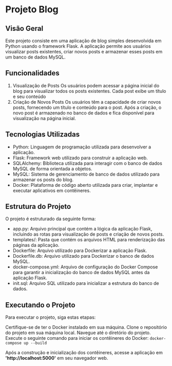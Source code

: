 # **Projeto Blog**
## Visão Geral
Este projeto consiste em uma aplicação de blog simples desenvolvida em Python usando o framework Flask. 
A aplicação permite aos usuários visualizar posts existentes, criar novos posts e armazenar esses posts em um banco de dados MySQL.

## Funcionalidades
1. Visualização de Posts
Os usuários podem acessar a página inicial do blog para visualizar todos os posts existentes. Cada post exibe um título e seu conteúdo
2. Criação de Novos Posts
Os usuários têm a capacidade de criar novos posts, fornecendo um título e conteúdo para o post.
 Após a criação, o novo post é armazenado no banco de dados e fica disponível para visualização na página inicial.

## Tecnologias Utilizadas
- Python: Linguagem de programação utilizada para desenvolver a aplicação.
- Flask: Framework web utilizado para construir a aplicação web.
- SQLAlchemy: Biblioteca utilizada para interagir com o banco de dados MySQL de forma orientada a objetos.
- MySQL: Sistema de gerenciamento de banco de dados utilizado para armazenar os posts do blog.
- Docker: Plataforma de código aberto utilizada para criar, implantar e executar aplicativos em contêineres.
  
## Estrutura do Projeto
O projeto é estruturado da seguinte forma:

- app.py: Arquivo principal que contém a lógica da aplicação Flask, incluindo as rotas para visualização de posts e criação de novos posts.
- templates/: Pasta que contém os arquivos HTML para renderização das páginas da aplicação.
- Dockerfile: Arquivo utilizado para Dockerizar a aplicação Flask.
- Dockerfile.db: Arquivo utilizado para Dockerizar o banco de dados MySQL.
- docker-compose.yml: Arquivo de configuração do Docker Compose para garantir a inicialização do banco de dados MySQL antes da aplicação Flask.
- init.sql: Arquivo SQL utilizado para inicializar a estrutura do banco de dados.
  
## Executando o Projeto
Para executar o projeto, siga estas etapas:

Certifique-se de ter o Docker instalado em sua máquina.
Clone o repositório do projeto em sua máquina local.
Navegue até o diretório do projeto.
Execute o seguinte comando para iniciar os contêineres do Docker:
`docker-compose up --build`

Após a construção e inicialização dos contêineres, acesse a aplicação em **'http://localhost:5000'** em seu navegador web.
